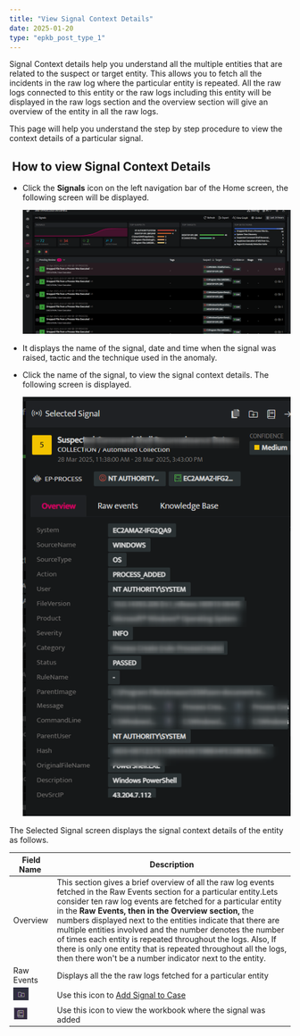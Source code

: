 ```yaml
---
title: "View Signal Context Details"
date: 2025-01-20
type: "epkb_post_type_1"
---
```


Signal Context details help you understand all the multiple entities that are related to the suspect or target entity. This allows you to fetch all the incidents in the raw log where the particular entity is repeated. All the raw logs connected to this entity or the raw logs including this entity will be displayed in the raw logs section and the overview section will give an overview of the entity in all the raw logs.

This page will help you understand the step by step procedure to view the context details of a particular signal.

##  **How to view Signal Context Details**  
  

- Click the **Signals** icon on the left navigation bar of the Home screen, the following screen will be displayed.  
      
    ![](./Images/view-signal-context-details-1.png)  
      
    

- It displays the name of the signal, date and time when the signal was raised, tactic and the technique used in the anomaly.

- Click the name of the signal, to view the signal context details. The following screen is displayed.  
      
    ![](./Images/View%20Signal%20Context%20Details-2.png)

  
The Selected Signal screen displays the signal context details of the entity as follows.

| **Field Name**  | **Description** |
| --- | --- |
| Overview | This section gives a brief overview of all the raw log events fetched in the Raw Events section for a particular entity.Lets consider ten raw log events are fetched for a particular entity in the **Raw Events, then in the Overview section,** the numbers displayed next to the entities indicate that there are multiple entities involved and the number denotes the number of times each entity is repeated throughout the logs.   Also, If there is only one entity that is repeated throughout all the logs, then there won't be a number indicator next to the entity. |
| Raw Events | Displays all the the raw logs fetched for a particular entity |
| ![](./Images/view-signal-context-details-3.webp) | Use this icon to [Add Signal to Case](https://dnif.it/kb/security-monitoring/investigate-signals/how-to-add-a-signal-to-a-case/) |
| ![](./Images/View%20Signal%20Context%20DEtails-4.png) | Use this icon to view the workbook where the signal was added |
